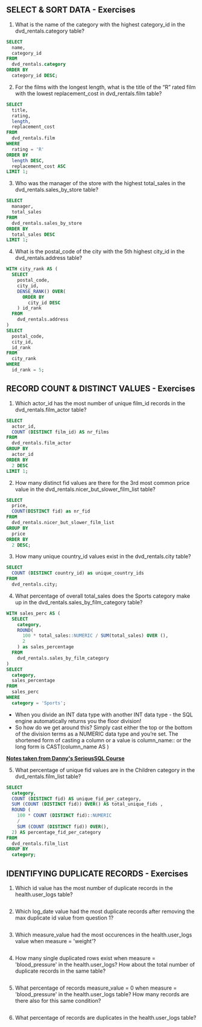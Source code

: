 ## SELECT & SORT DATA - Exercises

1. What is the name of the category with the highest category_id in the dvd_rentals.category table?

```sql
SELECT
  name,
  category_id
FROM
  dvd_rentals.category
ORDER BY
  category_id DESC;
```

2. For the films with the longest length, what is the title of the “R” rated film with the lowest replacement_cost in dvd_rentals.film table?

```sql
SELECT
  title,
  rating,
  length,
  replacement_cost
FROM
  dvd_rentals.film
WHERE
  rating = 'R'
ORDER BY
  length DESC,
  replacement_cost ASC
LIMIT 1;
```

3. Who was the manager of the store with the highest total_sales in the dvd_rentals.sales_by_store table?

```sql
SELECT
  manager,
  total_sales
FROM
  dvd_rentals.sales_by_store
ORDER BY 
  total_sales DESC
LIMIT 1;
```

4. What is the postal_code of the city with the 5th highest city_id in the dvd_rentals.address table?

```sql
WITH city_rank AS (
  SELECT
    postal_code,
    city_id,
    DENSE_RANK() OVER(
      ORDER BY
        city_id DESC
    ) id_rank
  FROM
    dvd_rentals.address
)
SELECT
  postal_code,
  city_id,
  id_rank
FROM
  city_rank
WHERE
  id_rank = 5;
```


## RECORD COUNT & DISTINCT VALUES - Exercises

1. Which actor_id has the most number of unique film_id records in the dvd_rentals.film_actor table?

```sql
SELECT
  actor_id,
  COUNT (DISTINCT film_id) AS nr_films
FROM
  dvd_rentals.film_actor
GROUP BY
  actor_id
ORDER BY
  2 DESC
LIMIT 1;
```

2. How many distinct fid values are there for the 3rd most common price value in the dvd_rentals.nicer_but_slower_film_list table?

```sql
SELECT
  price,
  COUNT(DISTINCT fid) as nr_fid
FROM
  dvd_rentals.nicer_but_slower_film_list
GROUP BY
  price
ORDER BY
  2 DESC;
```

3. How many unique country_id values exist in the dvd_rentals.city table?

```sql
SELECT
  COUNT (DISTINCT country_id) as unique_country_ids
FROM
  dvd_rentals.city;
```

4. What percentage of overall total_sales does the Sports category make up in the dvd_rentals.sales_by_film_category table?

```sql
WITH sales_perc AS (
  SELECT
    category,
    ROUND(
      100 * total_sales::NUMERIC / SUM(total_sales) OVER (),
      2
    ) as sales_percentage
  FROM
    dvd_rentals.sales_by_film_category
)
SELECT
  category,
  sales_percentage
FROM
  sales_perc
WHERE
  category = 'Sports';
```

+ When you divide an INT data type with another INT data type - the SQL engine automatically returns you the floor division!
+ So how do we get around this? Simply cast either the top or the bottom of the division terms as a NUMERIC data type and you’re set. The shortened form of casting a column or a value is column_name::<new-data-type> or the long form is CAST(column_name AS <new-data-type>)

[**Notes taken from Danny's SeriousSQL Course**](https://www.datawithdanny.com/)


5. What percentage of unique fid values are in the Children category in the dvd_rentals.film_list table? 

```sql
SELECT 
  category,
  COUNT (DISTINCT fid) AS unique_fid_per_category,
  SUM (COUNT (DISTINCT fid)) OVER() AS total_unique_fids ,
  ROUND (
    100 * COUNT (DISTINCT fid)::NUMERIC
    / 
    SUM (COUNT (DISTINCT fid)) OVER(),
  2) AS percentage_fid_per_category
FROM 
  dvd_rentals.film_list
GROUP BY 
  category;
```


## IDENTIFYING DUPLICATE RECORDS - Exercises

1. Which id value has the most number of duplicate records in the health.user_logs table?

```sql

```

2. Which log_date value had the most duplicate records after removing the max duplicate id value from question 1?

```sql

```

3. Which measure_value had the most occurences in the health.user_logs value when measure = 'weight'?

```sql

```

4. How many single duplicated rows exist when measure = 'blood_pressure' in the health.user_logs? How about the total number of duplicate records in the same table?

```sql

```

5. What percentage of records measure_value = 0 when measure = 'blood_pressure' in the health.user_logs table? How many records are there also for this same condition?

```sql

```

6. What percentage of records are duplicates in the health.user_logs table?

```sql

```

